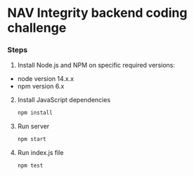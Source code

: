 # NAV Integrity backend coding challenge 

### Steps

1. Install Node.js and NPM on specific required versions:
 - node version 14.x.x
 - npm version 6.x
2. Install JavaScript dependencies
     ```sh
   npm install
   ``` 
3. Run server 
     ```sh
   npm start
   ``` 
4. Run index.js file 
    ```sh
   npm test
   ``` 
